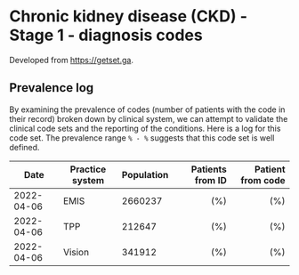 # Chronic kidney disease (CKD) - Stage 1 - diagnosis codes

Developed from https://getset.ga.


## Prevalence log

By examining the prevalence of codes (number of patients with the code in their record) broken down by clinical system, we can attempt to validate the clinical code sets and the reporting of the conditions. Here is a log for this code set. The prevalence range `% - %` suggests that this code set is well defined.

| Date       | Practice system | Population | Patients from ID | Patient from code |
| ---------- | --------------- | ---------- | ---------------: | ----------------: |
| 2022-04-06 | EMIS            | 2660237    |   (%)   |    (%)   |
| 2022-04-06 | TPP             | 212647     |   (%)   |    (%)   |
| 2022-04-06 | Vision          | 341912     |   (%)   |    (%)   |